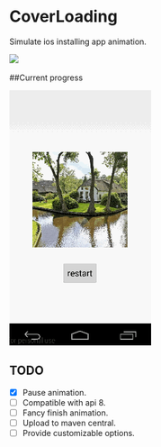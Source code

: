 CoverLoading
============

Simulate ios installing app animation. 

![](http://i.stack.imgur.com/tCWmD.gif)

##Current progress

![](./slide2.gif)

## TODO

* [x] Pause animation.
* [ ] Compatible with api 8.
* [ ] Fancy finish animation.
* [ ] Upload to maven central.
* [ ] Provide customizable options.
